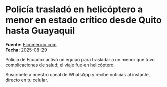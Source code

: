 # Policía trasladó en helicóptero a menor en estado crítico desde Quito hasta Guayaquil

**Fuente:** [Elcomercio.com](https://www.elcomercio.com/actualidad/ecuador/policia-traslado-en-helicoptero-a-menor-en-estado-critico-desde-quito-hasta-guayaquil/)  
**Fecha:** 2025-08-29

Policía de Ecuador activó un equipo para trasladar a un menor que tuvo complicaciones de salud; el viaje fue en helicóptero.

Suscríbete a nuestro canal de WhatsApp y recibe noticias al instante, directo en tu celular.
